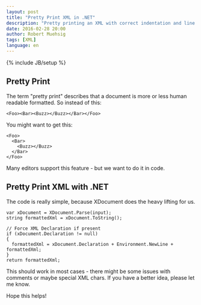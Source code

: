 ```yaml
---
layout: post
title: "Pretty Print XML in .NET"
description: "Pretty printing an XML with correct indentation and line breakings - was a bit tricky and on the other hand really simple in .NET. I found many solutions, so here is mine."
date: 2016-02-28 20:00
author: Robert Muehsig
tags: [XML]
language: en
---
```

{% include JB/setup %}

## Pretty Print

The term "pretty print" describes that a document is more or less human readable formatted. So instead of this:

    
    <Foo><Bar><Buzz></Buzz></Bar></Foo>
    
  
You might want to get this:

    
    <Foo>
      <Bar>
        <Buzz></Buzz>
      </Bar>
    </Foo>
    
  
Many editors support this feature - but we want to do it in code. 

## Pretty Print XML with .NET

The code is really simple, because XDocument does the heavy lifting for us.

    
    var xDocument = XDocument.Parse(input);
    string formattedXml = xDocument.ToString();
    
    // Force XML Declaration if present
    if (xDocument.Declaration != null)
    {
      formattedXml = xDocument.Declaration + Environment.NewLine + formattedXml;
    }
    return formattedXml;
    

This should work in most cases - there might be some issues with comments or maybe special XML chars. If you have a better idea, please let me know.

Hope this helps!
